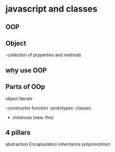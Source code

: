 # javascript and classes

## OOP

## Object 
-collection of prpperties and methods

## why use OOP


## Parts of OOp
object literals

-constructor function
-prototypes
-classes
- instances (new, this)


## 4 pillars

abstraction 
Encapsulation
inheritance
polymorphism